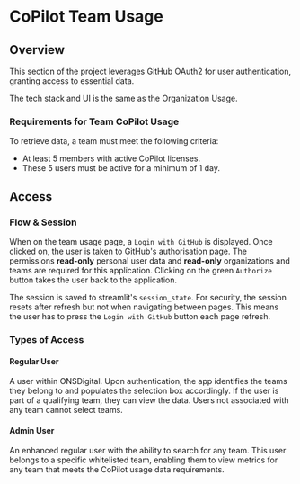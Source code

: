 # CoPilot Team Usage

## Overview
This section of the project leverages GitHub OAuth2 for user authentication, granting access to essential data.

The tech stack and UI is the same as the Organization Usage.

### Requirements for Team CoPilot Usage
To retrieve data, a team must meet the following criteria:

- At least 5 members with active CoPilot licenses.
- These 5 users must be active for a minimum of 1 day.

## Access
### Flow & Session
When on the team usage page, a `Login with GitHub` is displayed. Once clicked on, the user is taken to GitHub's authorisation page. The permissions **read-only** personal user data and **read-only** organizations and teams are required for this application. Clicking on the green `Authorize` button takes the user back to the application. 

The session is saved to streamlit's `session_state`. For security, the session resets after refresh but not when navigating between pages. This means the user has to press the `Login with GitHub` button each page refresh.

### Types of Access
#### Regular User
A user within ONSDigital. Upon authentication, the app identifies the teams they belong to and populates the selection box accordingly. If the user is part of a qualifying team, they can view the data. Users not associated with any team cannot select teams.

#### Admin User
An enhanced regular user with the ability to search for any team. This user belongs to a specific whitelisted team, enabling them to view metrics for any team that meets the CoPilot usage data requirements.
